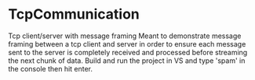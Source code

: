 # TcpCommunication
Tcp client/server with message framing
Meant to demonstrate message framing between a tcp client and server in order to ensure
each message sent to the server is completely received and processed before streaming the next chunk 
of data. Build and run the project in VS and type 'spam' in the console then hit enter.
